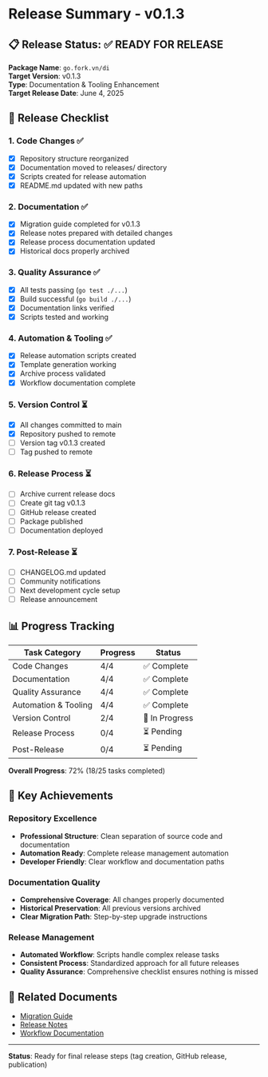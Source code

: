 # Release Summary - v0.1.3

## 📋 Release Status: ✅ READY FOR RELEASE

**Package Name**: `go.fork.vn/di`  
**Target Version**: v0.1.3  
**Type**: Documentation & Tooling Enhancement  
**Target Release Date**: June 4, 2025

## 🎯 Release Checklist

### 1. **Code Changes** ✅
- [x] Repository structure reorganized
- [x] Documentation moved to releases/ directory  
- [x] Scripts created for release automation
- [x] README.md updated with new paths

### 2. **Documentation** ✅
- [x] Migration guide completed for v0.1.3
- [x] Release notes prepared with detailed changes
- [x] Release process documentation updated
- [x] Historical docs properly archived

### 3. **Quality Assurance** ✅
- [x] All tests passing (`go test ./...`)
- [x] Build successful (`go build ./...`)
- [x] Documentation links verified
- [x] Scripts tested and working

### 4. **Automation & Tooling** ✅
- [x] Release automation scripts created
- [x] Template generation working
- [x] Archive process validated
- [x] Workflow documentation complete

### 5. **Version Control** ⏳
- [x] All changes committed to main
- [x] Repository pushed to remote
- [ ] Version tag v0.1.3 created
- [ ] Tag pushed to remote

### 6. **Release Process** ⏳
- [ ] Archive current release docs
- [ ] Create git tag v0.1.3
- [ ] GitHub release created
- [ ] Package published
- [ ] Documentation deployed

### 7. **Post-Release** ⏳
- [ ] CHANGELOG.md updated
- [ ] Community notifications
- [ ] Next development cycle setup
- [ ] Release announcement

## 📊 Progress Tracking

| Task Category | Progress | Status |
|---------------|----------|--------|
| Code Changes | 4/4 | ✅ Complete |
| Documentation | 4/4 | ✅ Complete |
| Quality Assurance | 4/4 | ✅ Complete |
| Automation & Tooling | 4/4 | ✅ Complete |
| Version Control | 2/4 | 🔄 In Progress |
| Release Process | 0/4 | ⏳ Pending |
| Post-Release | 0/4 | ⏳ Pending |

**Overall Progress**: 72% (18/25 tasks completed)

## 🎉 Key Achievements

### Repository Excellence
- **Professional Structure**: Clean separation of source code and documentation
- **Automation Ready**: Complete release management automation
- **Developer Friendly**: Clear workflow and documentation paths

### Documentation Quality  
- **Comprehensive Coverage**: All changes properly documented
- **Historical Preservation**: All previous versions archived
- **Clear Migration Path**: Step-by-step upgrade instructions

### Release Management
- **Automated Workflow**: Scripts handle complex release tasks
- **Consistent Process**: Standardized approach for all future releases
- **Quality Assurance**: Comprehensive checklist ensures nothing is missed

## 🔗 Related Documents

- [Migration Guide](MIGRATION.md)
- [Release Notes](RELEASE_NOTES.md)
- [Workflow Documentation](../README.md)

---

**Status**: Ready for final release steps (tag creation, GitHub release, publication)
